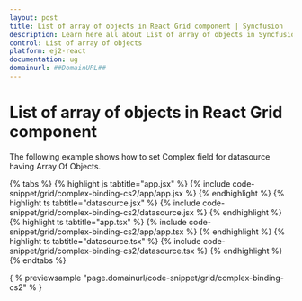 ```yaml
---
layout: post
title: List of array of objects in React Grid component | Syncfusion
description: Learn here all about List of array of objects in Syncfusion React Grid component of Syncfusion Essential JS 2 and more.
control: List of array of objects 
platform: ej2-react
documentation: ug
domainurl: ##DomainURL##
---
```


# List of array of objects in React Grid component

The following example shows how to set Complex field for datasource having Array Of Objects.

{% tabs %}
{% highlight js tabtitle="app.jsx" %}
{% include code-snippet/grid/complex-binding-cs2/app/app.jsx %}
{% endhighlight %}
{% highlight ts tabtitle="datasource.jsx" %}
{% include code-snippet/grid/complex-binding-cs2/datasource.jsx %}
{% endhighlight %}
{% highlight ts tabtitle="app.tsx" %}
{% include code-snippet/grid/complex-binding-cs2/app/app.tsx %}
{% endhighlight %}
{% highlight ts tabtitle="datasource.tsx" %}
{% include code-snippet/grid/complex-binding-cs2/datasource.tsx %}
{% endhighlight %}
{% endtabs %}

{ % previewsample "page.domainurl/code-snippet/grid/complex-binding-cs2" % }